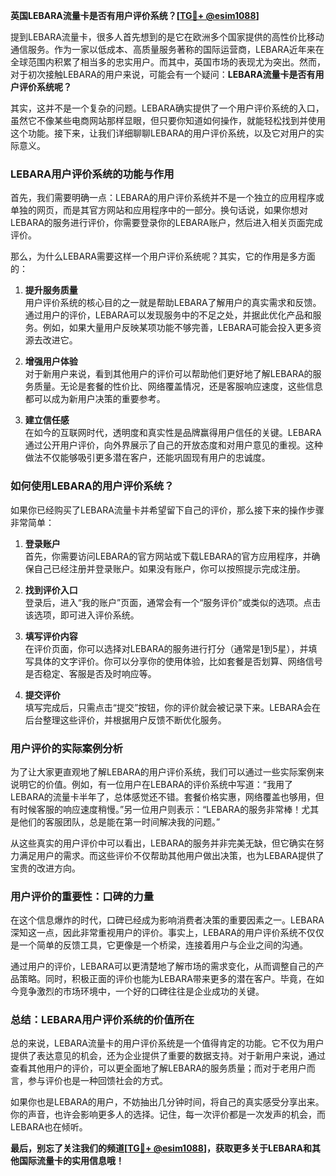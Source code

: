 **英国LEBARA流量卡是否有用户评价系统？[[TG💪+ @esim1088](https://t.me/s/esim1088)]**

提到LEBARA流量卡，很多人首先想到的是它在欧洲多个国家提供的高性价比移动通信服务。作为一家以低成本、高质量服务著称的国际运营商，LEBARA近年来在全球范围内积累了相当多的忠实用户。而其中，英国市场的表现尤为突出。然而，对于初次接触LEBARA的用户来说，可能会有一个疑问：**LEBARA流量卡是否有用户评价系统呢？**

其实，这并不是一个复杂的问题。LEBARA确实提供了一个用户评价系统的入口，虽然它不像某些电商网站那样显眼，但只要你知道如何操作，就能轻松找到并使用这个功能。接下来，让我们详细聊聊LEBARA的用户评价系统，以及它对用户的实际意义。

### **LEBARA用户评价系统的功能与作用**

首先，我们需要明确一点：LEBARA的用户评价系统并不是一个独立的应用程序或单独的网页，而是其官方网站和应用程序中的一部分。换句话说，如果你想对LEBARA的服务进行评价，你需要登录你的LEBARA账户，然后进入相关页面完成评价。

那么，为什么LEBARA需要这样一个用户评价系统呢？其实，它的作用是多方面的：

1. **提升服务质量**  
   用户评价系统的核心目的之一就是帮助LEBARA了解用户的真实需求和反馈。通过用户的评价，LEBARA可以发现服务中的不足之处，并据此优化产品和服务。例如，如果大量用户反映某项功能不够完善，LEBARA可能会投入更多资源去改进它。

2. **增强用户体验**  
   对于新用户来说，看到其他用户的评价可以帮助他们更好地了解LEBARA的服务质量。无论是套餐的性价比、网络覆盖情况，还是客服响应速度，这些信息都可以成为新用户决策的重要参考。

3. **建立信任感**  
   在如今的互联网时代，透明度和真实性是品牌赢得用户信任的关键。LEBARA通过公开用户评价，向外界展示了自己的开放态度和对用户意见的重视。这种做法不仅能够吸引更多潜在客户，还能巩固现有用户的忠诚度。

### **如何使用LEBARA的用户评价系统？**

如果你已经购买了LEBARA流量卡并希望留下自己的评价，那么接下来的操作步骤非常简单：

1. **登录账户**  
   首先，你需要访问LEBARA的官方网站或下载LEBARA的官方应用程序，并确保自己已经注册并登录账户。如果没有账户，你可以按照提示完成注册。

2. **找到评价入口**  
   登录后，进入“我的账户”页面，通常会有一个“服务评价”或类似的选项。点击该选项，即可进入评价系统。

3. **填写评价内容**  
   在评价页面，你可以选择对LEBARA的服务进行打分（通常是1到5星），并填写具体的文字评价。你可以分享你的使用体验，比如套餐是否划算、网络信号是否稳定、客服是否及时响应等。

4. **提交评价**  
   填写完成后，只需点击“提交”按钮，你的评价就会被记录下来。LEBARA会在后台整理这些评价，并根据用户反馈不断优化服务。

### **用户评价的实际案例分析**

为了让大家更直观地了解LEBARA的用户评价系统，我们可以通过一些实际案例来说明它的价值。例如，有一位用户在LEBARA的评价系统中写道：“我用了LEBARA的流量卡半年了，总体感觉还不错。套餐价格实惠，网络覆盖也够用，但有时候客服的响应速度稍慢。”另一位用户则表示：“LEBARA的服务非常棒！尤其是他们的客服团队，总是能在第一时间解决我的问题。”

从这些真实的用户评价中可以看出，LEBARA的服务并非完美无缺，但它确实在努力满足用户的需求。而这些评价不仅帮助其他用户做出决策，也为LEBARA提供了宝贵的改进方向。

### **用户评价的重要性：口碑的力量**

在这个信息爆炸的时代，口碑已经成为影响消费者决策的重要因素之一。LEBARA深知这一点，因此非常重视用户的评价。事实上，LEBARA的用户评价系统不仅仅是一个简单的反馈工具，它更像是一个桥梁，连接着用户与企业之间的沟通。

通过用户的评价，LEBARA可以更清楚地了解市场的需求变化，从而调整自己的产品策略。同时，积极正面的评价也能为LEBARA带来更多的潜在客户。毕竟，在如今竞争激烈的市场环境中，一个好的口碑往往是企业成功的关键。

### **总结：LEBARA用户评价系统的价值所在**

总的来说，LEBARA流量卡的用户评价系统是一个值得肯定的功能。它不仅为用户提供了表达意见的机会，还为企业提供了重要的数据支持。对于新用户来说，通过查看其他用户的评价，可以更全面地了解LEBARA的服务质量；而对于老用户而言，参与评价也是一种回馈社会的方式。

如果你也是LEBARA的用户，不妨抽出几分钟时间，将自己的真实感受分享出来。你的声音，也许会影响更多人的选择。记住，每一次评价都是一次发声的机会，而LEBARA也在倾听。

**最后，别忘了关注我们的频道[[TG💪+ @esim1088](https://t.me/s/esim1088)]，获取更多关于LEBARA和其他国际流量卡的实用信息哦！**